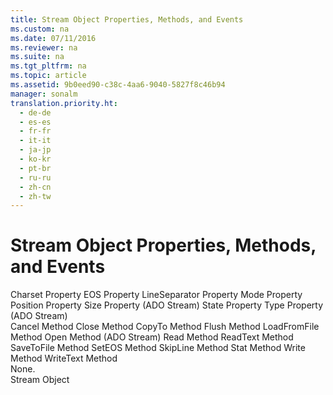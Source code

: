 ```yaml
---
title: Stream Object Properties, Methods, and Events
ms.custom: na
ms.date: 07/11/2016
ms.reviewer: na
ms.suite: na
ms.tgt_pltfrm: na
ms.topic: article
ms.assetid: 9b0eed90-c38c-4aa6-9040-5827f8c46b94
manager: sonalm
translation.priority.ht: 
  - de-de
  - es-es
  - fr-fr
  - it-it
  - ja-jp
  - ko-kr
  - pt-br
  - ru-ru
  - zh-cn
  - zh-tw
---
```

# Stream Object Properties, Methods, and Events
<?xml version="1.0" encoding="utf-8"?>
<developerReferenceWithoutSyntaxDocument xmlns="http://ddue.schemas.microsoft.com/authoring/2003/5" xmlns:xlink="http://www.w3.org/1999/xlink" xmlns:xsi="http://www.w3.org/2001/XMLSchema-instance" xsi:schemaLocation="http://ddue.schemas.microsoft.com/authoring/2003/5 http://dduestorage.blob.core.windows.net/ddueschema/developer.xsd">
  <introduction />
  <section>
    <title>Properties</title>
    <content>
      <para>         <legacyLink xlink:href="e42507cb-9b46-4ce4-8191-2948eaf14ca2">Charset Property</legacyLink>       </para>
      <para>         <legacyLink xlink:href="57e08c5f-f3ed-4ecd-8c66-50b83b1031d1">EOS Property</legacyLink>       </para>
      <para>         <legacyLink xlink:href="0b20fbb8-6b83-48ec-b442-f96c8a4bafbb">LineSeparator Property</legacyLink>       </para>
      <para>         <legacyLink xlink:href="808661eb-0d7c-4e6d-8e40-9dc3bef3d77a">Mode Property</legacyLink>       </para>
      <para>         <legacyLink xlink:href="daa8319a-49aa-4c1c-9af6-0b01e9ab2f9d">Position Property</legacyLink>       </para>
      <para>         <legacyLink xlink:href="a487c241-d953-4c31-ae7e-6358d5cf6733">Size Property (ADO Stream)</legacyLink>       </para>
      <para>         <legacyLink xlink:href="0b993bac-2653-40b1-bcbb-5b57b6aae2bf">State Property</legacyLink>       </para>
      <para>         <legacyLink xlink:href="f6a17e8c-7a28-48d0-bded-76b9e0cf7639">Type Property (ADO Stream)</legacyLink>       </para>
    </content>
  </section>
  <section>
    <title>Methods</title>
    <content>
      <para>         <legacyLink xlink:href="e0db4e15-6787-41e2-8f13-9e9b524d620a">Cancel Method</legacyLink>       </para>
      <para>         <legacyLink xlink:href="3cdf27d1-a180-4cff-8e42-95dec5fb1b55">Close Method</legacyLink>       </para>
      <para>         <legacyLink xlink:href="b4aa5714-916b-48b8-8b09-cc2708379602">CopyTo Method</legacyLink>       </para>
      <para>         <legacyLink xlink:href="938522b4-f836-4c80-8d27-a598a000f0ee">Flush Method</legacyLink>       </para>
      <para>         <legacyLink xlink:href="b18d8d38-7354-4a94-b637-6ac035faa433">LoadFromFile Method</legacyLink>       </para>
      <para>         <legacyLink xlink:href="d26f48fb-904e-4932-a245-3b4332ca1600">Open Method (ADO Stream)</legacyLink>       </para>
      <para>         <legacyLink xlink:href="838502de-80f1-4eeb-8838-dd3d9403e567">Read Method</legacyLink>       </para>
      <para>         <legacyLink xlink:href="be5a409e-cf87-4859-9ea5-713401755a77">ReadText Method</legacyLink>       </para>
      <para>         <legacyLink xlink:href="8a8594f2-422b-4d2e-94f8-7fe337445900">SaveToFile Method</legacyLink>       </para>
      <para>         <legacyLink xlink:href="707c18ca-6a56-4970-bbd6-ae1fb86a0b8a">SetEOS Method</legacyLink>       </para>
      <para>         <legacyLink xlink:href="0abc00fe-ee09-4c8e-b1f2-48ee9c5f3329">SkipLine Method</legacyLink>       </para>
      <para>         <legacyLink xlink:href="99a2b2d4-e6b1-4205-b011-72d024ea7240">Stat Method</legacyLink>       </para>
      <para>         <legacyLink xlink:href="02982e6a-ac5f-4af2-b82e-ce12534b84b2">Write Method</legacyLink>       </para>
      <para>         <legacyLink xlink:href="7a669048-13f4-4574-a2b1-985e089729d5">WriteText Method</legacyLink>       </para>
    </content>
  </section>
  <section>
    <title>Events</title>
    <content>
      <para>None.</para>
    </content>
  </section>
  <relatedTopics>
<link xlink:href="0514531f-009d-4519-abc3-d727014a39f1">Stream Object</link>
</relatedTopics>
</developerReferenceWithoutSyntaxDocument>